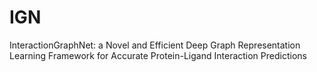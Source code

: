 # IGN
InteractionGraphNet: a Novel and Efficient Deep Graph Representation Learning Framework for Accurate Protein-Ligand Interaction Predictions
